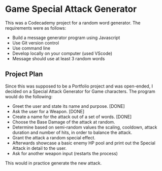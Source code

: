 # Game Special Attack Generator

This was a Codecademy project for a random word generator. 
The requirements were as follows:
- Build a message generator program using Javascript
- Use Git version control
- Use command line
- Develop locally on your computer (used VScode)
- Message should use at least 3 random words

## Project Plan

Since this was supposed to be a Portfolio project and was open-ended, I decided on a Special Attack Generator for Game characters. The program would do the following:
- Greet the user and state its name and purpose. [DONE]
- Ask the user for a Weapon. [DONE]
- Create a name for the attack out of a set of words. [DONE]
- Choose the Base Damage of the attack at random.
- Determine based on semi-random values the scaling, cooldown, attack duration and number of hits, in order to balance the attack.
- Grant the attack a random special effect. 
- Afterwards showcase a basic enemy HP pool and print out the Special Attack in detail to the user. 
- Ask for another weapon input (restarts the process)

This would in practice generate the new attack.


